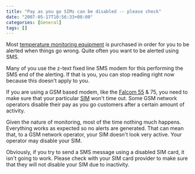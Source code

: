 ```yaml
---
title: "Pay as you go SIMs can be disabled -- please check"
date: "2007-05-17T10:56:33+00:00"
categories: [General]
tags: []
---
```


Most <a href="http://www.openxtra.co.uk/products/temperature-monitors/index.html">temperature monitoring equipment</a> is purchased in order for you to be alerted when things go wrong. Quite often you want to be alerted using SMS.

Many of you use the z-text fixed line SMS modem for this performing the SMS end of the alerting. If that is you, you can stop reading right now because this doesn't apply to you.

If you are using a GSM based modem, like the <a href="http://www.openxtra.co.uk/products/sms-modems/samba55/index.html">Falcom 55</a> & 75, you need to make sure that your particular <a href="http://en.wikipedia.org/wiki/Subscriber_Identity_Module">SIM</a> won't time out. Some GSM network operators disable their pay as you go customers after a certain amount of activity.

Given the nature of monitoring, most of the time nothing much happens. Everything works as expected so no alerts are generated. That can mean that, to a GSM network operator, your SIM doesn't look very active. Your operator may disable your SIM.

Obviously, if you try to send a SMS message using a disabled SIM card, it isn't going to work. Please check with your SIM card provider to make sure that they will not disable your SIM due to inactivity.
